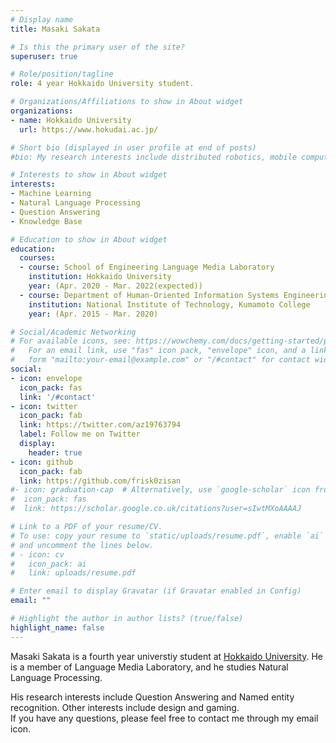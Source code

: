```yaml
---
# Display name
title: Masaki Sakata

# Is this the primary user of the site?
superuser: true

# Role/position/tagline
role: 4 year Hokkaido University student.

# Organizations/Affiliations to show in About widget
organizations:
- name: Hokkaido University
  url: https://www.hokudai.ac.jp/

# Short bio (displayed in user profile at end of posts)
#bio: My research interests include distributed robotics, mobile computing and programmable matter.

# Interests to show in About widget
interests:
- Machine Learning
- Natural Language Processing
- Question Answering
- Knowledge Base

# Education to show in About widget
education:
  courses:
  - course: School of Engineering Language Media Laboratory
    institution: Hokkaido University 
    year: (Apr. 2020 - Mar. 2022(expected))
  - course: Department of Human-Oriented Information Systems Engineering
    institution: National Institute of Technology, Kumamoto College
    year: (Apr. 2015 - Mar. 2020)

# Social/Academic Networking
# For available icons, see: https://wowchemy.com/docs/getting-started/page-builder/#icons
#   For an email link, use "fas" icon pack, "envelope" icon, and a link in the
#   form "mailto:your-email@example.com" or "/#contact" for contact widget.
social:
- icon: envelope
  icon_pack: fas
  link: '/#contact'
- icon: twitter
  icon_pack: fab
  link: https://twitter.com/az19763794
  label: Follow me on Twitter
  display:
    header: true
- icon: github
  icon_pack: fab
  link: https://github.com/frisk0zisan
#- icon: graduation-cap  # Alternatively, use `google-scholar` icon from `ai` icon pack
#  icon_pack: fas
#  link: https://scholar.google.co.uk/citations?user=sIwtMXoAAAAJ

# Link to a PDF of your resume/CV.
# To use: copy your resume to `static/uploads/resume.pdf`, enable `ai` icons in `params.toml`, 
# and uncomment the lines below.
# - icon: cv
#   icon_pack: ai
#   link: uploads/resume.pdf

# Enter email to display Gravatar (if Gravatar enabled in Config)
email: ""

# Highlight the author in author lists? (true/false)
highlight_name: false
---
```

Masaki Sakata is a fourth year universtiy student at [Hokkaido University](https://www.hokudai.ac.jp/).
He is a member of Language Media Laboratory, and he studies Natural Language Processing.

His research interests include Question Answering and Named entity recognition. Other interests include design and gaming.  
If you have any questions, please feel free to contact me through my email icon.

